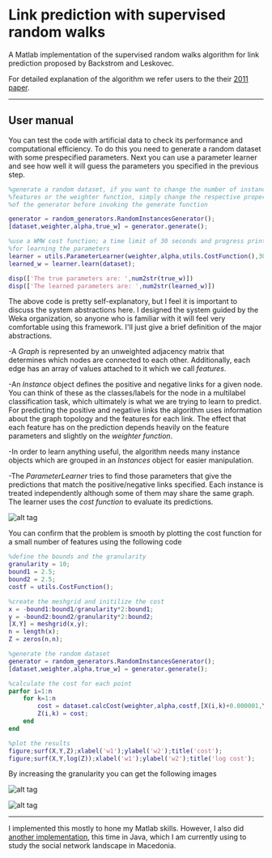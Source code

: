 Link prediction with supervised random walks
==================================

A Matlab implementation of the supervised random walks algorithm for link prediction proposed by Backstrom and Leskovec.

For detailed explanation of the algorithm we refer users to the their [2011 paper](http://arxiv.org/pdf/1011.4071.pdf).

----------------------------------
User manual
----------------------------------

You can test the code with artificial data to check its performance and computational efficiency. To do this you need to generate a random dataset with some prespecified parameters. Next you can use a parameter learner and see how well it will guess the parameters you specified in the previous step.

```matlab
%generate a random dataset, if you want to change the number of instances,
%features or the weighter function, simply change the respective properties 
%of the generator before invoking the generate function

generator = random_generators.RandomInstancesGenerator();
[dataset,weighter,alpha,true_w] = generator.generate();

%use a WMW cost function; a time limit of 30 seconds and progress printing
%for learning the parameters
learner = utils.ParameterLearner(weighter,alpha,utils.CostFunction(),30,true);
learned_w = learner.learn(dataset);

disp(['The true parameters are: ',num2str(true_w)])
disp(['The learned parameters are: ',num2str(learned_w)])
```

The above code is pretty self-explanatory, but I feel it is important to discuss the system abstractions here. I designed the system guided by the Weka organization, so anyone who is familiar with it will feel very comfortable using this framework.
I'll just give a brief definition of the major abstractions. 

-A *Graph* is represented by an unweighted adjacency matrix that determines which nodes are connected to each other. Additionally, each edge has an array of values attached to it which we call *features*.

-An *Instance* object defines the positive and negative links for a given node. You can think of these as the classes/labels for the node in a multilabel classification task, which ultimately is what we are trying to learn to predict. For predicting the positive and negative links the algorithm uses information about the graph topology and the features for each link. The effect that each feature has on the prediction depends heavily on the feature parameters and slightly on the *weighter function*. 

-In order to learn anything useful, the algorithm needs many instance objects which are grouped in an *Instances* object for easier manipulation. 

-The *ParameterLearner* tries to find those parameters that give the predictions that match the positive/negative links specified. Each instance is treated independently although some of them may share the same graph. The learner uses the *cost function* to evaluate its predictions.
 

![alt tag](https://raw.githubusercontent.com/gajduk/link-prediction-with-supervised-random-walks/master/architecture.png)


You can confirm that the problem is smooth by plotting the cost function for a small number of features using the following code

```matlab
%define the bounds and the granularity
granularity = 10;
bound1 = 2.5;
bound2 = 2.5;
costf = utils.CostFunction();

%create the meshgrid and initilize the cost
x = -bound1:bound1/granularity*2:bound1;
y = -bound2:bound2/granularity*2:bound2;
[X,Y] = meshgrid(x,y);
n = length(x);
Z = zeros(n,n);

%generate the random dataset
generator = random_generators.RandomInstancesGenerator();
[dataset,weighter,alpha,true_w] = generator.generate();

%calculate the cost for each point
parfor i=1:n
    for k=1:n
        cost = dataset.calcCost(weighter,alpha,costf,[X(i,k)+0.000001,Y(i,k)+0.000001]);
        Z(i,k) = cost;
    end
end

%plot the results
figure;surf(X,Y,Z);xlabel('w1');ylabel('w2');title('cost');
figure;surf(X,Y,log(Z));xlabel('w1');ylabel('w2');title('log cost');
```

By increasing the granularity you can get the following images

![alt tag](https://raw.githubusercontent.com/gajduk/link-prediction-with-supervised-random-walks/master/cost.png)

![alt tag](https://raw.githubusercontent.com/gajduk/link-prediction-with-supervised-random-walks/master/log_cost.png)


-------------------

I implemented this mostly to hone my Matlab skills.
However, I also did [another implementation](https://github.com/gajduk/TwitterLinkPrediction), this time in Java, which I am currently using to study the social network landscape in Macedonia.
